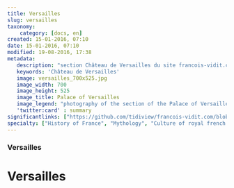 ```yaml
---
title: Versailles
slug: versailles
taxonomy:
    category: [docs, en]
created: 15-01-2016, 07:10
date: 15-01-2016, 07:10
modified: 19-08-2016, 17:38
metadata:
   description: "section Château de Versailles du site francois-vidit.com"
   keywords: 'Château de Versailles'
   image: versailles_700x525.jpg
   image_width: 700
   image_height: 525
   image_title: Palace of Versailles
   image_legend: "photography of the section of the Palace of Versailles of site francois-vidit.com"
   'twitter:card' : summary
significantlinks: ["https://github.com/tidiview/francois-vidit.com/blob/develop/user/sites/docs/pages/01.home/02.versailles/chapter.en.md"]
specialty: ["History of France", "Mythology", "Culture of royal french court", "Litterature of the Roman Empire", "Roman Imperial Litterature", "Palace of Versailles"]
---
```

### Versailles

# Versailles